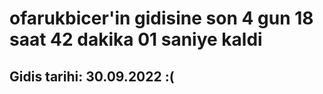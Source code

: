 # ofarukbicer'in gidisine son 4 gun 18 saat 42 dakika 01 saniye kaldi

## Gidis tarihi: 30.09.2022 :(
